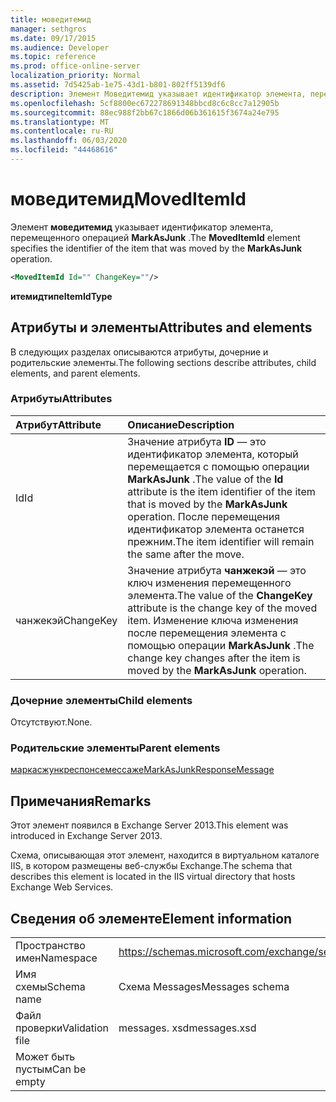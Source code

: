 ```yaml
---
title: моведитемид
manager: sethgros
ms.date: 09/17/2015
ms.audience: Developer
ms.topic: reference
ms.prod: office-online-server
localization_priority: Normal
ms.assetid: 7d5425ab-1e75-43d1-b801-802ff5139df6
description: Элемент Моведитемид указывает идентификатор элемента, перемещенного операцией MarkAsJunk.
ms.openlocfilehash: 5cf8800ec672278691348bbcd8c6c8cc7a12905b
ms.sourcegitcommit: 88ec988f2bb67c1866d06b361615f3674a24e795
ms.translationtype: MT
ms.contentlocale: ru-RU
ms.lasthandoff: 06/03/2020
ms.locfileid: "44468616"
---
```

# <a name="moveditemid"></a><span data-ttu-id="93b5f-103">моведитемид</span><span class="sxs-lookup"><span data-stu-id="93b5f-103">MovedItemId</span></span>

<span data-ttu-id="93b5f-104">Элемент **моведитемид** указывает идентификатор элемента, перемещенного операцией **MarkAsJunk** .</span><span class="sxs-lookup"><span data-stu-id="93b5f-104">The **MovedItemId** element specifies the identifier of the item that was moved by the **MarkAsJunk** operation.</span></span> 
  
```XML
<MovedItemId Id="" ChangeKey=""/>
```

 <span data-ttu-id="93b5f-105">**итемидтипе**</span><span class="sxs-lookup"><span data-stu-id="93b5f-105">**ItemIdType**</span></span>
## <a name="attributes-and-elements"></a><span data-ttu-id="93b5f-106">Атрибуты и элементы</span><span class="sxs-lookup"><span data-stu-id="93b5f-106">Attributes and elements</span></span>

<span data-ttu-id="93b5f-107">В следующих разделах описываются атрибуты, дочерние и родительские элементы.</span><span class="sxs-lookup"><span data-stu-id="93b5f-107">The following sections describe attributes, child elements, and parent elements.</span></span>
  
### <a name="attributes"></a><span data-ttu-id="93b5f-108">Атрибуты</span><span class="sxs-lookup"><span data-stu-id="93b5f-108">Attributes</span></span>

|<span data-ttu-id="93b5f-109">**Атрибут**</span><span class="sxs-lookup"><span data-stu-id="93b5f-109">**Attribute**</span></span>|<span data-ttu-id="93b5f-110">**Описание**</span><span class="sxs-lookup"><span data-stu-id="93b5f-110">**Description**</span></span>|
|:-----|:-----|
|<span data-ttu-id="93b5f-111">Id</span><span class="sxs-lookup"><span data-stu-id="93b5f-111">Id</span></span>  <br/> |<span data-ttu-id="93b5f-112">Значение атрибута **ID** — это идентификатор элемента, который перемещается с помощью операции **MarkAsJunk** .</span><span class="sxs-lookup"><span data-stu-id="93b5f-112">The value of the **Id** attribute is the item identifier of the item that is moved by the **MarkAsJunk** operation.</span></span> <span data-ttu-id="93b5f-113">После перемещения идентификатор элемента останется прежним.</span><span class="sxs-lookup"><span data-stu-id="93b5f-113">The item identifier will remain the same after the move.</span></span>  <br/> |
|<span data-ttu-id="93b5f-114">чанжекэй</span><span class="sxs-lookup"><span data-stu-id="93b5f-114">ChangeKey</span></span>  <br/> |<span data-ttu-id="93b5f-115">Значение атрибута **чанжекэй** — это ключ изменения перемещенного элемента.</span><span class="sxs-lookup"><span data-stu-id="93b5f-115">The value of the **ChangeKey** attribute is the change key of the moved item.</span></span> <span data-ttu-id="93b5f-116">Изменение ключа изменения после перемещения элемента с помощью операции **MarkAsJunk** .</span><span class="sxs-lookup"><span data-stu-id="93b5f-116">The change key changes after the item is moved by the **MarkAsJunk** operation.</span></span>  <br/> |
   
### <a name="child-elements"></a><span data-ttu-id="93b5f-117">Дочерние элементы</span><span class="sxs-lookup"><span data-stu-id="93b5f-117">Child elements</span></span>

<span data-ttu-id="93b5f-118">Отсутствуют.</span><span class="sxs-lookup"><span data-stu-id="93b5f-118">None.</span></span>
  
### <a name="parent-elements"></a><span data-ttu-id="93b5f-119">Родительские элементы</span><span class="sxs-lookup"><span data-stu-id="93b5f-119">Parent elements</span></span>

[<span data-ttu-id="93b5f-120">маркасжункреспонсемессаже</span><span class="sxs-lookup"><span data-stu-id="93b5f-120">MarkAsJunkResponseMessage</span></span>](markasjunkresponsemessage.md)
  
## <a name="remarks"></a><span data-ttu-id="93b5f-121">Примечания</span><span class="sxs-lookup"><span data-stu-id="93b5f-121">Remarks</span></span>

<span data-ttu-id="93b5f-122">Этот элемент появился в Exchange Server 2013.</span><span class="sxs-lookup"><span data-stu-id="93b5f-122">This element was introduced in Exchange Server 2013.</span></span>
  
<span data-ttu-id="93b5f-123">Схема, описывающая этот элемент, находится в виртуальном каталоге IIS, в котором размещены веб-службы Exchange.</span><span class="sxs-lookup"><span data-stu-id="93b5f-123">The schema that describes this element is located in the IIS virtual directory that hosts Exchange Web Services.</span></span>
  
## <a name="element-information"></a><span data-ttu-id="93b5f-124">Сведения об элементе</span><span class="sxs-lookup"><span data-stu-id="93b5f-124">Element information</span></span>

|||
|:-----|:-----|
|<span data-ttu-id="93b5f-125">Пространство имен</span><span class="sxs-lookup"><span data-stu-id="93b5f-125">Namespace</span></span>  <br/> |https://schemas.microsoft.com/exchange/services/2006/messages  <br/> |
|<span data-ttu-id="93b5f-126">Имя схемы</span><span class="sxs-lookup"><span data-stu-id="93b5f-126">Schema name</span></span>  <br/> |<span data-ttu-id="93b5f-127">Схема Messages</span><span class="sxs-lookup"><span data-stu-id="93b5f-127">Messages schema</span></span>  <br/> |
|<span data-ttu-id="93b5f-128">Файл проверки</span><span class="sxs-lookup"><span data-stu-id="93b5f-128">Validation file</span></span>  <br/> |<span data-ttu-id="93b5f-129">messages. xsd</span><span class="sxs-lookup"><span data-stu-id="93b5f-129">messages.xsd</span></span>  <br/> |
|<span data-ttu-id="93b5f-130">Может быть пустым</span><span class="sxs-lookup"><span data-stu-id="93b5f-130">Can be empty</span></span>  <br/> ||
   

